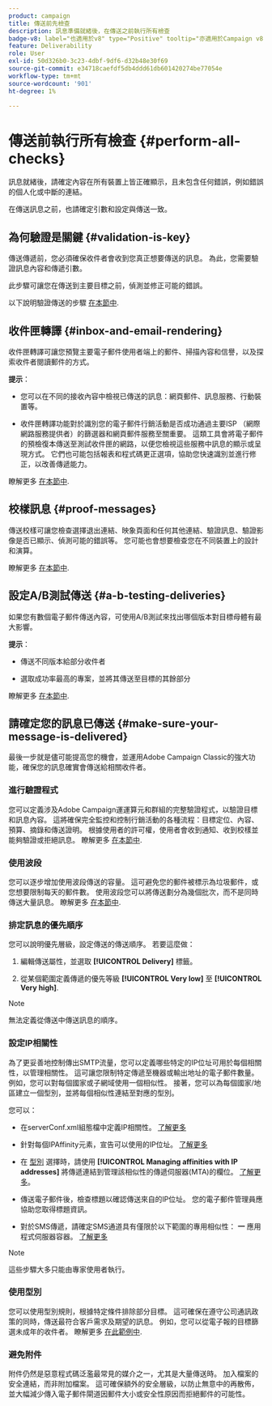 ```yaml
---
product: campaign
title: 傳送前先檢查
description: 訊息準備就緒後，在傳送之前執行所有檢查
badge-v8: label="也適用於v8" type="Positive" tooltip="亦適用於Campaign v8"
feature: Deliverability
role: User
exl-id: 50d326b0-3c23-4dbf-9df6-d32b48e30f69
source-git-commit: e34718caefdf5db4ddd61db601420274be77054e
workflow-type: tm+mt
source-wordcount: '901'
ht-degree: 1%

---
```


# 傳送前執行所有檢查 {#perform-all-checks}

訊息就緒後，請確定內容在所有裝置上皆正確顯示，且未包含任何錯誤，例如錯誤的個人化或中斷的連結。

在傳送訊息之前，也請確定引數和設定與傳送一致。

## 為何驗證是關鍵 {#validation-is-key}

傳送傳遞前，您必須確保收件者會收到您真正想要傳送的訊息。 為此，您需要驗證訊息內容和傳遞引數。

此步驟可讓您在傳送到主要目標之前，偵測並修正可能的錯誤。

以下說明驗證傳送的步驟 [在本節中](steps-validating-the-delivery.md).

## 收件匣轉譯 {#inbox-and-email-rendering}

收件匣轉譯可讓您預覽主要電子郵件使用者端上的郵件、掃描內容和信譽，以及探索收件者閱讀郵件的方式。

**提示**：

* 您可以在不同的接收內容中檢視已傳送的訊息：網頁郵件、訊息服務、行動裝置等。

* 收件匣轉譯功能對於識別您的電子郵件行銷活動是否成功通過主要ISP （網際網路服務提供者）的篩選器和網頁郵件服務至關重要。 這類工具會將電子郵件的預檢復本傳送至測試收件匣的網路，以便您檢視這些服務中訊息的顯示或呈現方式。 它們也可能包括報表和程式碼更正選項，協助您快速識別並進行修正，以改善傳遞能力。

瞭解更多 [在本節中](inbox-rendering.md).

## 校樣訊息 {#proof-messages}

傳送校樣可讓您檢查選擇退出連結、映象頁面和任何其他連結、驗證訊息、驗證影像是否已顯示、偵測可能的錯誤等。 您可能也會想要檢查您在不同裝置上的設計和演算。

瞭解更多 [在本節中](steps-validating-the-delivery.md#sending-a-proof).

## 設定A/B測試傳送 {#a-b-testing-deliveries}

如果您有數個電子郵件傳送內容，可使用A/B測試來找出哪個版本對目標母體有最大影響。

**提示**：

* 傳送不同版本給部分收件者

* 選取成功率最高的專案，並將其傳送至目標的其餘部分

瞭解更多 [在本節中](get-started-a-b-testing.md).

## 請確定您的訊息已傳送 {#make-sure-your-message-is-delivered}

最後一步就是儘可能提高您的機會，並運用Adobe Campaign Classic的強大功能，確保您的訊息確實會傳送給相關收件者。

### 進行驗證程式

您可以定義涉及Adobe Campaign運運算元和群組的完整驗證程式，以驗證目標和訊息內容。 這將確保完全監控和控制行銷活動的各種流程：目標定位、內容、預算、摘錄和傳送證明。 根據使用者的許可權，使用者會收到通知、收到校樣並能夠驗證或拒絕訊息。 瞭解更多 [在本節中](../../campaign/using/marketing-campaign-approval.md).

### 使用波段

您可以逐步增加使用波段傳送的容量。 這可避免您的郵件被標示為垃圾郵件，或您想要限制每天的郵件數。 使用波段您可以將傳送劃分為幾個批次，而不是同時傳送大量訊息。 瞭解更多 [在本節中](steps-sending-the-delivery.md#sending-using-multiple-waves).

### 排定訊息的優先順序

您可以說明優先層級，設定傳送的傳送順序。 若要這麼做：

1. 編輯傳送屬性，並選取 **[!UICONTROL Delivery]** 標籤。

1. 從某個範圍定義傳遞的優先等級 **[!UICONTROL Very low]** 至 **[!UICONTROL Very high]**.

>[!NOTE]
>
>無法定義從傳送中傳送訊息的順序。

### 設定IP相關性

為了更妥善地控制傳出SMTP流量，您可以定義哪些特定的IP位址可用於每個相關性，以管理相關性。 這可讓您限制特定傳遞至機器或輸出地址的電子郵件數量。 例如，您可以對每個國家或子網域使用一個相似性。 接著，您可以為每個國家/地區建立一個型別，並將每個相似性連結至對應的型別。

您可以：

* 在serverConf.xml組態檔中定義IP相關性。 [了解更多](../../installation/using/configuring-campaign-server.md#managing-outbound-smtp-traffic-with-affinities)

* 針對每個IPAffinity元素，宣告可以使用的IP位址。 [了解更多](../../installation/using/email-deliverability.md#list-of-ip-addresses-to-use)

* 在 [型別](../../campaign-opt/using/about-campaign-typologies.md) 選擇時，請使用 **[!UICONTROL Managing affinities with IP addresses]** 將傳遞連結到管理該相似性的傳遞伺服器(MTA)的欄位。 [了解更多](../../campaign-opt/using/applying-rules.md#control-outgoing-smtp-traffic)。

* 傳送電子郵件後，檢查標題以確認傳送來自的IP位址。 您的電子郵件管理員應協助您取得標題資訊。

* 對於SMS傳遞，請確定SMS通道具有僅限於以下範圍的專用相似性： **一** 應用程式伺服器容器。 [了解更多](../../installation/using/configure-delivery-settings.md#managing-outbound-smtp-traffic-with-affinities)

>[!NOTE]
>
>這些步驟大多只能由專家使用者執行。

### 使用型別

您可以使用型別規則，根據特定條件排除部分目標。 這可確保在遵守公司通訊政策的同時，傳送最符合客戶需求及期望的訊息。 例如，您可以從電子報的目標篩選未成年的收件者。 瞭解更多 [在此範例中](../../campaign-opt/using/filtering-rules.md).

### 避免附件

附件仍然是惡意程式碼泛濫最常見的媒介之一，尤其是大量傳送時。 加入檔案的安全連結，而非附加檔案。 這可確保額外的安全層級，以防止無意中的再散佈，並大幅減少傳入電子郵件閘道因郵件大小或安全性原因而拒絕郵件的可能性。
